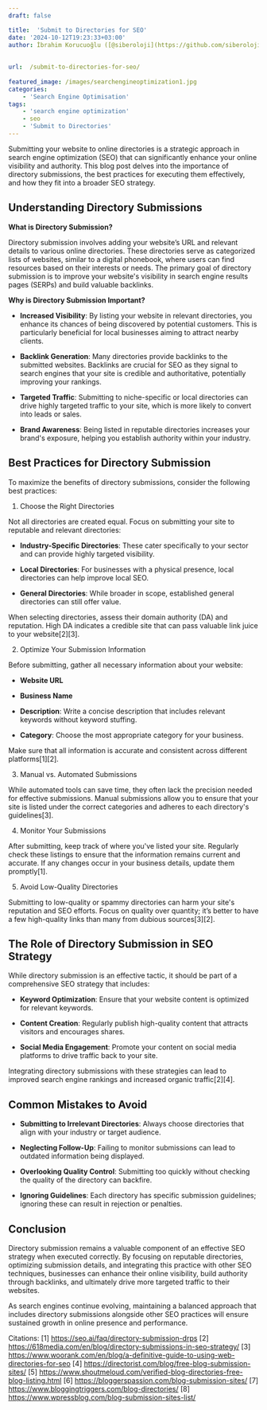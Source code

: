 ```yaml
---
draft: false

title:  'Submit to Directories for SEO'
date: '2024-10-12T19:23:33+03:00'
author: İbrahim Korucuoğlu ([@siberoloji](https://github.com/siberoloji))
 
 
url:  /submit-to-directories-for-seo/
 
featured_image: /images/searchengineoptimization1.jpg
categories:
    - 'Search Engine Optimisation'
tags:
    - 'search engine optimization'
    - seo
    - 'Submit to Directories'
---
```



Submitting your website to online directories is a strategic approach in search engine optimization (SEO) that can significantly enhance your online visibility and authority. This blog post delves into the importance of directory submissions, the best practices for executing them effectively, and how they fit into a broader SEO strategy.



## Understanding Directory Submissions



**What is Directory Submission?**



Directory submission involves adding your website’s URL and relevant details to various online directories. These directories serve as categorized lists of websites, similar to a digital phonebook, where users can find resources based on their interests or needs. The primary goal of directory submission is to improve your website's visibility in search engine results pages (SERPs) and build valuable backlinks.



**Why is Directory Submission Important?**


* **Increased Visibility**: By listing your website in relevant directories, you enhance its chances of being discovered by potential customers. This is particularly beneficial for local businesses aiming to attract nearby clients.

* **Backlink Generation**: Many directories provide backlinks to the submitted websites. Backlinks are crucial for SEO as they signal to search engines that your site is credible and authoritative, potentially improving your rankings.

* **Targeted Traffic**: Submitting to niche-specific or local directories can drive highly targeted traffic to your site, which is more likely to convert into leads or sales.

* **Brand Awareness**: Being listed in reputable directories increases your brand's exposure, helping you establish authority within your industry.




## Best Practices for Directory Submission



To maximize the benefits of directory submissions, consider the following best practices:



1. Choose the Right Directories



Not all directories are created equal. Focus on submitting your site to reputable and relevant directories:


* **Industry-Specific Directories**: These cater specifically to your sector and can provide highly targeted visibility.

* **Local Directories**: For businesses with a physical presence, local directories can help improve local SEO.

* **General Directories**: While broader in scope, established general directories can still offer value.




When selecting directories, assess their domain authority (DA) and reputation. High DA indicates a credible site that can pass valuable link juice to your website[2][3].



2. Optimize Your Submission Information



Before submitting, gather all necessary information about your website:


* **Website URL**

* **Business Name**

* **Description**: Write a concise description that includes relevant keywords without keyword stuffing.

* **Category**: Choose the most appropriate category for your business.




Make sure that all information is accurate and consistent across different platforms[1][2].



3. Manual vs. Automated Submissions



While automated tools can save time, they often lack the precision needed for effective submissions. Manual submissions allow you to ensure that your site is listed under the correct categories and adheres to each directory's guidelines[3].



4. Monitor Your Submissions



After submitting, keep track of where you've listed your site. Regularly check these listings to ensure that the information remains current and accurate. If any changes occur in your business details, update them promptly[1].



5. Avoid Low-Quality Directories



Submitting to low-quality or spammy directories can harm your site's reputation and SEO efforts. Focus on quality over quantity; it’s better to have a few high-quality links than many from dubious sources[3][2].



## The Role of Directory Submission in SEO Strategy



While directory submission is an effective tactic, it should be part of a comprehensive SEO strategy that includes:


* **Keyword Optimization**: Ensure that your website content is optimized for relevant keywords.

* **Content Creation**: Regularly publish high-quality content that attracts visitors and encourages shares.

* **Social Media Engagement**: Promote your content on social media platforms to drive traffic back to your site.




Integrating directory submissions with these strategies can lead to improved search engine rankings and increased organic traffic[2][4].



## Common Mistakes to Avoid


* **Submitting to Irrelevant Directories**: Always choose directories that align with your industry or target audience.

* **Neglecting Follow-Up**: Failing to monitor submissions can lead to outdated information being displayed.

* **Overlooking Quality Control**: Submitting too quickly without checking the quality of the directory can backfire.

* **Ignoring Guidelines**: Each directory has specific submission guidelines; ignoring these can result in rejection or penalties.




## Conclusion



Directory submission remains a valuable component of an effective SEO strategy when executed correctly. By focusing on reputable directories, optimizing submission details, and integrating this practice with other SEO techniques, businesses can enhance their online visibility, build authority through backlinks, and ultimately drive more targeted traffic to their websites.



As search engines continue evolving, maintaining a balanced approach that includes directory submissions alongside other SEO practices will ensure sustained growth in online presence and performance.



Citations: [1] https://seo.ai/faq/directory-submission-drps [2] https://618media.com/en/blog/directory-submissions-in-seo-strategy/ [3] https://www.woorank.com/en/blog/a-definitive-guide-to-using-web-directories-for-seo [4] https://directorist.com/blog/free-blog-submission-sites/ [5] https://www.shoutmeloud.com/verified-blog-directories-free-blog-listing.html [6] https://bloggerspassion.com/blog-submission-sites/ [7] https://www.bloggingtriggers.com/blog-directories/ [8] https://www.wpressblog.com/blog-submission-sites-list/
